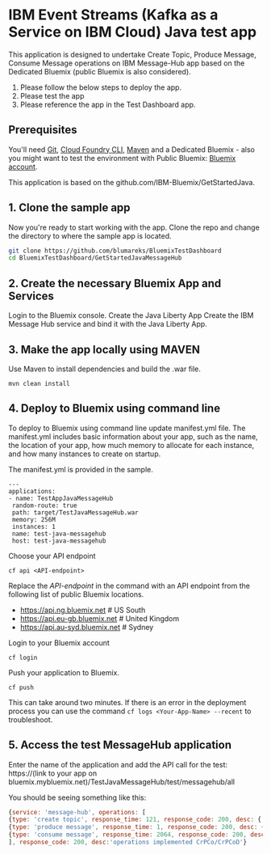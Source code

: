 # IBM Event Streams (Kafka as a Service on IBM Cloud) Java test app
This application is designed to undertake Create Topic, Produce Message, Consume Message operations on IBM Message-Hub app based on the Dedicated Bluemix (public Bluemix is also considered).

1. Please follow the below steps to deploy the app.
2. Please test the app
3. Please reference the app in the Test Dashboard app.

## Prerequisites

You'll need [Git](https://git-scm.com/downloads), [Cloud Foundry CLI](https://github.com/cloudfoundry/cli#downloads), [Maven](https://maven.apache.org/download.cgi) and a Dedicated Bluemix - also you might want to test the environment with Public Bluemix: [Bluemix account](https://console.ng.bluemix.net/registration/).

This application is based on the github.com/IBM-Bluemix/GetStartedJava.

## 1. Clone the sample app

Now you're ready to start working with the app. Clone the repo and change the directory to where the sample app is located.
  ```bash
  git clone https://github.com/blumareks/BluemixTestDashboard
  cd BluemixTestDashboard/GetStartedJavaMessageHub
  ```

## 2. Create the necessary Bluemix App and Services
Login to the Bluemix console.
Create the Java Liberty App
Create the IBM Message Hub service and bind it with the Java Liberty App. 

## 3. Make the app locally using MAVEN

Use Maven to install dependencies and build the .war file.

  ```
  mvn clean install
  ```

## 4. Deploy to Bluemix using command line

To deploy to Bluemix using command line update manifest.yml file. 
The manifest.yml includes basic information about your app, such as the name, the location of your app, how much memory to allocate for each instance, and how many instances to create on startup. 

The manifest.yml is provided in the sample.

  ```
  ---
applications:
 - name: TestAppJavaMessageHub
   random-route: true
   path: target/TestJavaMessageHub.war
   memory: 256M
   instances: 1
   name: test-java-messagehub
   host: test-java-messagehub
  ```

Choose your API endpoint
   ```
   cf api <API-endpoint>
   ```

Replace the *API-endpoint* in the command with an API endpoint from the following list of public Bluemix locations.
* https://api.ng.bluemix.net # US South
* https://api.eu-gb.bluemix.net # United Kingdom
* https://api.au-syd.bluemix.net # Sydney

Login to your Bluemix account
  ```
  cf login
  ```

Push your application to Bluemix.
  ```
  cf push
  ```

This can take around two minutes. If there is an error in the deployment process you can use the command `cf logs <Your-App-Name> --recent` to troubleshoot.

## 5. Access the test MessageHub application
Enter the name of the application and add the API call for the test:
https://(link to your app on bluemix.mybluemix.net)/TestJavaMessageHub/test/messagehub/all

You should be seeing something like this:
```javascript
{service: 'message-hub', operations: [
{type: 'create topic', response_time: 121, response_code: 200, desc: {'Admin REST response': 'no response - the topic has been already created'}},
{type: 'produce message', response_time: 1, response_code: 200, desc: {'Message created': 'Message produced, offset: 523'}},
{type: 'consume message', response_time: 2064, response_code: 200, desc: {'Message consumed': 'Message consumed: ConsumerRecord(topic = test-java-messagehub-topic, partition = 0, offset = 523, CreateTime = 1499458409907, serialized key size = 3, serialized value size = 25, headers = RecordHeaders(headers = [], isReadOnly = false), key = key, value = This is a test message #2)'}}
], response_code: 200, desc:'operations implemented CrPCo/CrPCoD'}
```
